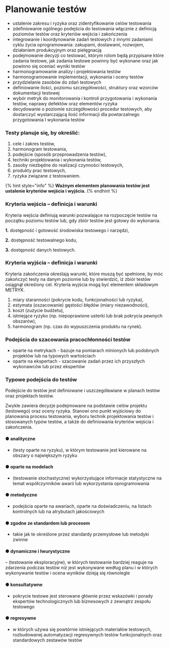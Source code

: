 # Planowanie testów

* ustalenie zakresu i ryzyka oraz zidentyfikowanie celów testowania
* zdefiniowanie ogólnego podejścia do testowania włącznie z definicją poziomów testów oraz kryteriów wejścia i zakończenia
* integrowanie i koordynowanie zadań testowych z innymi zadaniami cyklu życia oprogramowania: zakupami, dostawami, rozwojem, działaniem produkcyjnym oraz pielęgnacją
* podejmowanie decyzji co testować, którym rolom będą przypisane które zadania testowe, jak zadania testowe powinny być wykonane oraz jak powinno się oceniać wyniki testów
* harmonogramowanie analizy i projektowania testów
* harmonogramowanie implementacji, wykonania i oceny testów
* przydzielanie zasobów do zdań testowych
* definiowanie ilości, poziomu szczegółowości, struktury oraz wzorców dokumentacji testowej
* wybór metryk do monitorowania i kontroli przygotowania i wykonania testów, naprawy defektów oraz elementów ryzyka
* decydowanie o poziomie szczegółowości procedur testowych, aby dostarczyć wystarczającą ilość informacji dla powtarzalnego przygotowania I wykonania testów

### Testy planuje się, by określić:

1. cele i zakres testów,
2. harmonogram testowania,
3. podejście \(sposób przeprowadzenia testów\), 
4. techniki projektowania i wykonania testów, 
5. zasoby niezbędne do realizacji czynności testowych, 
6. produkty prac testowych, 
7. ryzyka związane z testowaniem.

{% hint style="info" %}
**Ważnym elementem planowania testów jest ustalenie kryteriów wejścia i wyjścia.**
{% endhint %}

### **Kryteria wejścia – definicja i warunki**

Kryteria wejścia definiują warunki pozwalające na rozpoczęcie testów na początku poziomu testów lub, gdy zbiór testów jest gotowy do wykonania.

**1.**      dostępność i gotowość środowiska testowego i narzędzi,

**2.**      dostępność testowalnego kodu,

**3.**      dostępność danych testowych.

### **Kryteria wyjścia – definicja i warunki**

Kryteria zakończenia określają warunki, które muszą być spełnione, by móc zakończyć testy na danym poziomie lub by stwierdzić, iż zbiór testów osiągnął określony cel. Kryteria wyjścia mogą być elementem składowym METRYK.

1. miary staranności \(pokrycie kodu, funkcjonalności lub ryzyka\),
2.  estymata \(oszacowanie\) gęstości błędów \(miary niezawodności\),
3. koszt \(zużycie budżetu\),
4. istniejące ryzyko \(np. niepoprawione usterki lub brak pokrycia pewnych obszarów\),
5. harmonogram \(np. czas do wypuszczenia produktu na rynek\).

### Podejścia do szacowania pracochłonności testów

* oparte na metrykach - bazuje na pomiarach minionych lub podobnych projektów lub na typowych wartościach
* oparte na ekspertach - szacowanie zadań przez ich przyszłych wykonawców lub przez ekspertów

### Typowe podejścia do testów

Podejście do testów jest definiowane i uszczegóławiane w planach testów oraz projektach testów. 

Zwykle zawiera decyzje podejmowane na podstawie celów projektu \(testowego\) oraz oceny ryzyka. Stanowi ono punkt wyjściowy do planowania procesu testowania, wyboru technik projektowania testów i stosowanych typów testów, a także do definiowania kryteriów wejścia i zakończenia.

#### **●   analityczne**

- \(testy oparte na ryzyku\), w którym testowanie jest kierowane na obszary o największym ryzyku

#### **●   oparte na modelach**

- \(testowanie stochastyczne\) wykorzystujące informacje statystyczne na temat współczynników awarii lub wykorzystania oprogramowania

#### **●   metodyczne**

 - podejścia oparte na awariach, oparte na doświadczeniu, na listach kontrolnych lub na atrybutach jakościowych

#### **●   zgodne ze standardem lub procesem**

- takie jak te określone przez standardy przemysłowe lub metodyki zwinne

#### **●   dynamiczne i heurystyczne**

– \(testowanie eksploracyjne\), w których testowanie bardziej reaguje na zdarzenia podczas testów niż jest wykonywane według planu i w których wykonywanie testów i ocena wyników dzieją się równolegle

#### **●   konsultatywne**

- pokrycie testowe jest sterowane głównie przez wskazówki i porady ekspertów technologicznych lub biznesowych z zewnątrz zespołu testowego

#### **●   regresywne**

 - w których używa się powtórnie istniejących materiałów testowych, rozbudowanej automatyzacji regresywnych testów funkcjonalnych oraz standardowych zestawów testów

